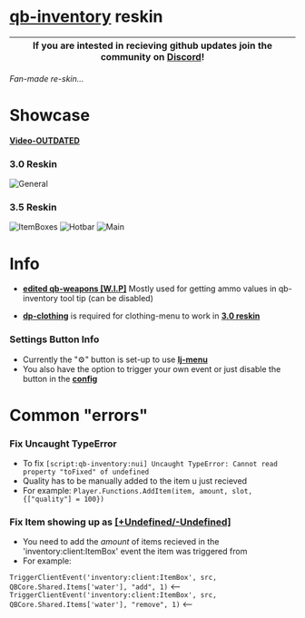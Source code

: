 # **[qb-inventory](https://github.com/qbcore-framework/qb-inventory)** reskin 

| If you are intested in recieving github updates join the community on **[Discord](https://discord.gg/NVsaunpesE)**! |
|----|

*Fan-made re-skin...*

# Showcase

**[Video-OUTDATED](https://streamable.com/5tpgg0)**

### 3.0 Reskin

![General](https://i.imgur.com/ZA393yr.png)

### 3.5 Reskin
![ItemBoxes](https://i.imgur.com/BlUvpQi.png)
![Hotbar](https://i.imgur.com/oi5Vaw3.png)
![Main](https://i.imgur.com/umPO1Zb.png)


# Info
- **[edited qb-weapons [W.I.P]](https://github.com/dojwun/qb-weapons)**  Mostly used for getting ammo values in qb-inventory tool tip (can be disabled)

- **[dp-clothing](https://github.com/andristum/dpclothing)** is required for clothing-menu to work in **[3.0 reskin](https://i.imgur.com/ZA393yr.png)**


### Settings Button Info
- Currently the "⚙️" button is set-up to use **[lj-menu](https://github.com/loljoshie/lj-menu)**
- You also have the option to trigger your own event or just disable the button in the **[config](https://i.imgur.com/Zp1yszj.png)**

# Common "errors"
### Fix Uncaught TypeError 
- To fix 
```[script:qb-inventory:nui] Uncaught TypeError: Cannot read property "toFixed" of undefined```
- Quality has to be manually added to the item u just recieved 
- For example: ```Player.Functions.AddItem(item, amount, slot, {["quality"] = 100})```

### Fix Item showing up as **[[+Undefined/-Undefined]](https://i.imgur.com/kHXFzWN.png)**
- You need to add the *amount* of items recieved in the 'inventory:client:ItemBox' event the item was triggered from 
- For example:

```TriggerClientEvent('inventory:client:ItemBox', src, QBCore.Shared.Items['water'], "add", 1)``` <--
```TriggerClientEvent('inventory:client:ItemBox', src, QBCore.Shared.Items['water'], "remove", 1)``` <--




